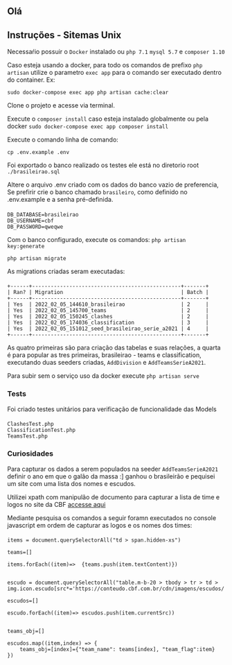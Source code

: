 ## Olá

## Instruções - Sitemas Unix

Necessaŕio possuir o `Docker` instalado ou `php 7.1` `mysql 5.7` e `composer 1.10`

Caso esteja usando a docker, para todo os comandos de prefixo `php artisan` utilize o parametro `exec app` para o comando ser executado dentro do container. Ex:

`sudo docker-compose exec app php artisan cache:clear`

Clone o projeto e acesse via terminal.

Execute o `composer install` caso esteja instalado globalmente ou pela docker `sudo docker-compose exec app composer install`

Execute o comando linha de comando:

`cp .env.example .env`

Foi exportado o banco realizado os testes ele está no diretorio root `./brasileirao.sql`


Altere o arquivo .env criado com os dados do banco vazio de preferencia,
Se prefirir crie o banco chamado `brasileiro`, como definido no .env.example e a senha pré-definida.

####

    DB_DATABASE=brasileirao
    DB_USERNAME=cbf
    DB_PASSWORD=qweqwe

Com o banco configurado, execute os comandos:
`php artisan key:generate`

`php artisan migrate`

As migrations criadas seram executadas:

####

    +------+------------------------------------------------+-------+
    | Ran? | Migration                                      | Batch |
    +------+------------------------------------------------+-------+
    | Yes  | 2022_02_05_144610_brasileirao                  | 2     |
    | Yes  | 2022_02_05_145700_teams                        | 2     |
    | Yes  | 2022_02_05_150245_clashes                      | 2     |
    | Yes  | 2022_02_05_174036_classification               | 3     |
    | Yes  | 2022_02_05_151012_seed_brasileirao_serie_a2021 | 4     |
    +------+------------------------------------------------+-------+

As quatro primeiras são para criação das tabelas e suas relações, a quarta é para popular as tres primeiras, brasileirao - teams e classification, executando duas seeders criadas, `AddDivision` e `AddTeamsSerieA2021`.

Para subir sem o serviço uso da docker execute `php artisan serve`

### Tests

Foi criado testes unitários para verificação de funcionalidade das Models

####

    ClashesTest.php
    ClassificationTest.php
    TeamsTest.php

### Curiosidades

Para capturar os dados a serem populados na seeder `AddTeamsSerieA2021` definir o ano em que o galão da massa :] ganhou o brasileirão e pequisei um site com uma lista dos nomes e escudos.

Utilizei xpath com manipulão de documento para capturar a lista de time e logos no site da CBF [accesse aqui](https://www.cbf.com.br/futebol-brasileiro/competicoes/campeonato-brasileiro-serie-a/2021)

Mediante pesquisa os comandos a seguir foramn executados no console javascript em ordem de capturar as logos e os nomes dos times:

####

    items = document.querySelectorAll("td > span.hidden-xs")

    teams=[]

    items.forEach((item)=>  {teams.push(item.textContent)})


    escudo = document.querySelectorAll("table.m-b-20 > tbody > tr > td > img.icon.escudo[src*='https://conteudo.cbf.com.br/cdn/imagens/escudos/']")

    escudos=[]

    escudo.forEach((item)=> escudos.push(item.currentSrc))


    teams_obj=[]

    escudos.map((item,index) => {
        teams_obj=[index]={"team_name": teams[index], "team_flag":item}
    })
